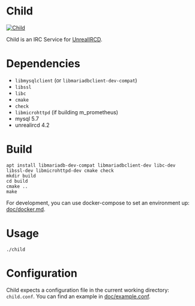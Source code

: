 # Child
[![Child](https://circleci.com/gh/Ethylix/child.svg?style=svg)](https://circleci.com/gh/Ethylix/child)

Child is an IRC Service for [UnrealIRCD](https://www.unrealircd.com).

# Dependencies
- `libmysqlclient` (or `libmariadbclient-dev-compat`)
- `libssl`
- `libc`
- `cmake`
- `check`
- `libmicrohttpd` (if building m_prometheus)
- mysql 5.7
- unrealircd 4.2

# Build
```
apt install libmariadb-dev-compat libmariadbclient-dev libc-dev libssl-dev libmicrohttpd-dev cmake check
mkdir build
cd build
cmake ..
make
```

For development, you can use docker-compose to set an environment up: [doc/docker.md](doc/docker.md).

# Usage
```
./child
```

# Configuration
Child expects a configuration file in the current working directory: `child.conf`. You can find an example in [doc/example.conf](doc/example.conf).
